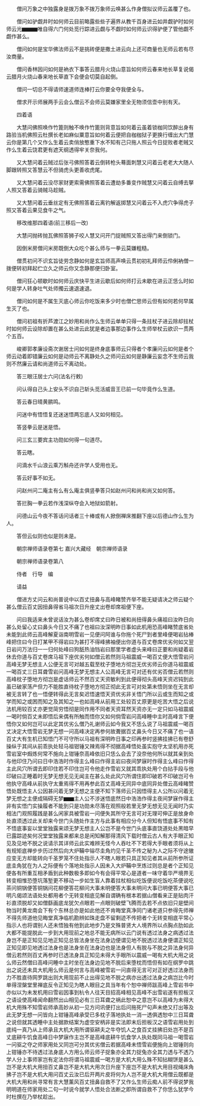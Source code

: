 <!-- { "loadSidebar": true } -->
　　僧问万象之中独露身是拨万象不拨万象师云唤甚么作身僧拟议师云盖覆了也。

　　僧问如驴觑井时如何师云目前略露些些子遍界从教千百身进云如井觑驴时如何师云光▆▆▆唯自得六门何处觅行踪进云觑与不觑时如何师云识得驴便了管他觑不觑作甚么。

　　僧问如何是宝华佛法师云不是挑砖便是撒土进云向上还可商量也无师云若有尽汝商量。

　　僧问香林因问如何是衲衣下事答云腊月火烧山意旨如何师云春来地长草复说偈云腊月火烧山春来地长草直下会便会切莫自起倒。

　　僧问一切总不得请师速道师连棒打云你要全夺我便全与。

　　僧求开示师展两手云会么僧云不会师云莫嫌家里全无物须信壶中别有天。

　　四着语

　　大慧问佛照唤作竹篦则触不唤作竹篦则背意旨如何着云虽着锁枷同饮醉出身有路验当机佛照云杜撰长老如麻似粟意旨如何着云便把自枷枷狱子更换行缠出大门慧云你是第几个又作么生着云卖俏放憨重下水不知有己只拖人照云今日捉败者老贼又作么生着云饶君更有遮天纲透得牢关奈我何。

　　又大慧问着云贼过后张弓佛照答着云倒转枪头蓦面刺慧又问着云老老大大随人脚跟转照又答慧云不但骑虎头更善收虎尾。

　　又大慧问着云没尽家财更索需佛照答着云遭劫多番变作贼慧又问着云自缚去拏人照又答着云骑贼马趁贼。

　　又大慧问着云垂丝定有无佛照答着云离钓解返掷慧又问着云不入虎穴争得虎子照又答着云果见食牛之气。

　　移改维那四着语(前三移后一改)

　　大慧问抛砖抛瓦佛照答狮子咬人慧又问开门捉贼照又答出得门来倒锁门。

　　因倒米房僧问米房既倒大众吃个甚么师与一拳云莫嫌粗糙。

　　僧贯初问不识玄旨徒劳念静如何是玄旨师高声唤云贯初初礼拜师云伶俐衲僧一拨便转初拜起伫立久之师云你又念静那便归卧室。

　　僧问狂心顿歇时如何师云庆快平生进云歇后如何师打云未歇在进云正恁么时如何是学人转身吐气处师擉云速退速退。

　　僧问如何是不属生灭底心师云你吃饭来多少时也僧伫思师云但有如何若何早属生灭了也。

　　僧问初祖有折芦渡江之妙用和尚作么生师云单单只得一条拄杖子进云除却拄杖时如何师云设除却置在甚么处进云此犹是者边事那边事作么生师举杖云欲识一贯两个五百。

　　峻卿郭孝廉设斋次谢居士问如何是终身底事师云只得者个孝廉问云如何是者个师云动着即错廉云如何是动师云不离静处久之师问云如何是静廉云妄念不生师云我则不然廉云请和尚道师云不离动处。

　　答三眼汪居士六问(法名行敕)

　　问认得自己头上安头不识自己斩头觅活威音王已前一句毕竟作么生道。

　　答云春日晴黄鹂鸣。

　　问迷中有悟悟复还迷迷悟两忘底人又如何相见。

　　答竖拳云是迷是悟。

　　问三玄三要宾主功勋如何得一句道尽。

　　答云瞎。

　　问滴水千山浪云乘万斛舟还许学人受用也无。

　　答云好事不如无。

　　问赵州问二庵主有么有么庵主俱竖拳答只如赵州问和尚和尚又如何答。

　　答拦胸一拳云若作浅深纵夺会入地狱如箭射。

　　问德山云今夜不答话问话者三十棒或有人掀倒禅床推翻下座以后德山作么生为人。

　　答但云似则也似是则未是。

　　朝宗禅师语录卷第七
嘉兴大藏经　朝宗禅师语录


　　朝宗禅师语录卷第八

　　侍者　行导　编

　　请益

　　僧进方丈问云和尚普说中以百丈扭鼻与高峰睹赞齐举不能无疑请决之师云疑个甚么僧云百丈因扭鼻得省马祖次日升座丈出卷却席祖便下座。

　　问曰我适来未曾说话汝为甚么卷却席丈曰昨日被和尚扭得鼻头痛祖曰汝昨日向甚么处留心丈曰鼻头今日又不痛了也祖曰汝深明昨日事如此机用恐高峰睹赞底省处未能到此师云高峰解夏诣南明雪岩一见便问阿谁与你拖个死尸到者里峰便喝岩拈棒峰把住曰今日打某甲不得岩曰为甚打不得峰拂袖便出你道与百丈卷席优劣何如又翌日岩问万法归一一归何处峰曰狗舐热油铛岩曰那里学者虚头来峰曰正要和尚疑着岩休去你道与百丈卷席马祖下座优劣何如僧云若然则马祖震威一喝百丈便大悟雪岩问高峰无梦无想主人公便无言可对越五载至枕子堕地方彻岂无优劣师云你道马祖震威一喝百丈三日耳聋雪岩问高峰无梦无想主人公高峰无言可对还有优劣否僧云若然则高峰枕子堕地方彻岂是虚话师云不然百丈天资敏利到此便得彻头高峰天资迟钝到此虽已破家荡产但力不能胜直待枕子堕地方彻正彻此无言可对处第未悟则坐在无言却被无言转了也一悟便转得此无言矣迟悟速悟天资优劣非关悟门所以云或生而知之或学而知之或困而知之及其知之一也如高峰从前用工处较百丈原更是吃苦大悟之后说法机用较百丈亦更觉简穷悟彻是同作用不同者天资耳然天资亦无一定只如马祖震威一喝时倘百丈未即悟后来偶有所触而悟你又如何倘雪岩问高峰睡中主时高峰言下便悟你又如何岂可以此定其优劣么僧乃礼谢师云如今我又不恁么说了马祖震威一喝百丈决定大悟雪岩无梦无想一问高峰决定再参何故聻据百丈鼻头今日又不痛了也一语百丈大有生机已知悟门不可守所以马祖有深明昨日事之印再参时竖拂挂拂已有卷舒操纵于其间从前乖执处轻马祖钳锤又辣焉得不彻据高峰悟处虽实抱守太坚机用亦死雪岩室中煆炼何常不施向上钳锤奈高峰依旧只恁么会去了没奈他何所以就其亲到处与他印住乃问曰日中浩浩时作得主么峰曰作得主岩曰夜间梦寐时作得主么峰曰作得主此风穴所谓去即印住若不印住岂可令他走作雪岩又就其乖执处用个白拈手段与他印破曰正睡着时无梦无想无见无闻主在甚么处此风穴所谓住即印破若不印破岂可令他执守高峰从前执守太重焉得不用再参此百丈高峰无同异中底同异处僧云高峰睹赞悟处既悟主人公因甚问着无梦无想之主便不知下落师云只因悟得主人公所以问着无梦无想之主便成隔碍无梦▆▆主人公不涉迷悟底然日中浩浩作得主夜间梦寐作得主非有实悟门实操履者不能到只是功勋未尽落在观照般若里无梦无想无见无闻时乃实相法门观照履践是甚么闲家具被雪岩一问便失其所守无言可对无理可伸正是放身命处直须透过此关却来今世门头随处作主方与此事有相应分今人但知有悟底事不知有不悟底事妄以堂堂独露来颂无梦无想主人公岂不是今世门头底事直饶道处处黑暗早已露踪迹矣何况堂堂独露来都来总是闲知解那得清风下载时僧云古人有大手眼正知见及见地不脱之说请示其详师云此实难辨无怪今人吞吐不下若得大手眼者须将从上有规矩底禅步步历过然后向大炉鞴中镕尽圭角灼见千圣不传之秘为人之际不守途辙应变无方却能转向千圣罗笼不住处指示人不瞎人眼若只具正知见者其从前所参所证底圭角犹在为人之际便有个落地处指示人因未入大炉鞴中烹炼过则总是者个正知见便各有所重互相矛盾到此种数极多即如今有会得平常心是道者一味守着华严境界无转变相惟恐堕坑落堑更不移动一步如生盲人靠着拄杖相似吃饭便说吃饭吃茶便说吃茶问铜锅便答铜锅问花柳便答花柳问大事未明便答大事未明问大事已明便答大事已明凡偈颂法语处处都用者个无转变相底见解自谓确有根本若据山僧看来正是贴肉汗衫直须脱却又如僧繇画底龙犹欠点眼若一点眼则破壁飞腾而去若不点依旧只是壁间物当时黄龙南会下有个东林总亦是如此他还不肯晦堂真净同门诸老道只参得先师禅不得先师道他见晦堂真净临机勘辨如珠走盘不留剩迹不传把者个无转变相底平常心指示人也将谓别人还未悟独有他到此地步乃是文殊普贤大人境界所以点胸点肋如此大都不能提脱此一步到大用现前之地总不能无病所以云门说有透过法身之病透过法身岂不是正知见见地正知见总皆法身坐在法身边便谓见地不脱透过法身便谓正知见正知见即见地透过法身也是法身坐在法身边也是法身但人有脱与不脱之异法身何异僧云若然则百丈再参时已透法身具正知见未得大手眼所以震威一喝有大机大用之说么师云然僧曰高峰问睡中主时坐在法身边见地不脱后来堕枕而悟但有如在纲罗中跳出之说还未具大机用么师云是何言与高峰被雪岩一问直得无言可对正好透过法身而力不胜直待网罗跳出则大用现前不止出得见地不脱之病亦出透过法身之病岂比今时单得涅槃堂里禅底反令正知见为瞎人眼目之具当年有个恕中禅师跋高峰上雪岩书中亦似以为未发机用曰雪岩因事到杭令人往天目招高峰相见高峰不出雪岩遂有担板汉之语设使高峰闻命翻然出山相见必有三日耳聋之祸此恕中之意岂不以高峰为未得大机大用殊不知雪岩师承高妙从初一见方问讯便打出后问拖死尸句声未绝又打出等及此无梦无想一问皆向上钳锤高峰承受已多枕子落地执处一消一透俱透恕中三日耳聋之说但就其透睡中主处据款结案为虚空安柄非是实法即末后担板汉之语雪岩用处到底纯一真乃从上师承且大机大用所谓驱耕夫之牛夺饥人之食百丈挂拂旧处岂不是百丈底耕牛饥食高峰日中梦寐作主岂不是高峰底耕牛饥食学人执处既同马祖一喝雪岩一问驱之夺之师家用处又同岂可分其优劣僧云若据高峰未悟雪岩便施向上钳锤则向上钳锤亦不待透过法身底人方用么师云师子捉象亦全其力捉兔亦全其力透与不透乃学人分上事师家岂有定法你将谓马祖震威一喝方是大机大用么殊不知拈糊饼是甚么岂不是大机大用扭百丈鼻岂不是大机大用次日升座下座岂不是大机大用目视绳床角拂子岂不是大机大用问百丈云汝已后开两片皮将何为人岂不是大机大用僧云既都是大机大用和尚寻常有言大慧薰风百丈扭鼻自救不了又作么生师云痴人前不得说梦我明明道在师家用处二句一时说今就学人悟处合法断之即所谓自救不了你恁么犹学今时杜撰在乃举杖趁出。

